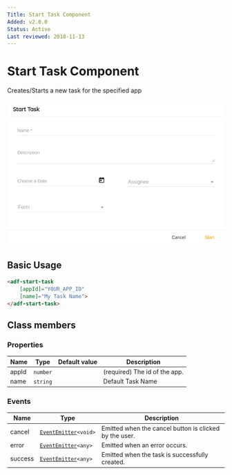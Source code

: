 ```yaml
---
Title: Start Task Component
Added: v2.0.0
Status: Active
Last reviewed: 2018-11-13
---
```


# Start Task Component

Creates/Starts a new task for the specified app

![adf-start-task](../docassets/images/adf-start-task.png)

## Basic Usage

```html
<adf-start-task
    [appId]="YOUR_APP_ID"
    [name]="My Task Name">
</adf-start-task>
```

## Class members

### Properties

| Name | Type | Default value | Description |
| ---- | ---- | ------------- | ----------- |
| appId | `number` |  | (required) The id of the app. |
| name | `string` |  | Default Task Name |

### Events

| Name | Type | Description |
| ---- | ---- | ----------- |
| cancel | [`EventEmitter`](https://angular.io/api/core/EventEmitter)`<void>` | Emitted when the cancel button is clicked by the user. |
| error | [`EventEmitter`](https://angular.io/api/core/EventEmitter)`<any>` | Emitted when an error occurs. |
| success | [`EventEmitter`](https://angular.io/api/core/EventEmitter)`<any>` | Emitted when the task is successfully created. |
